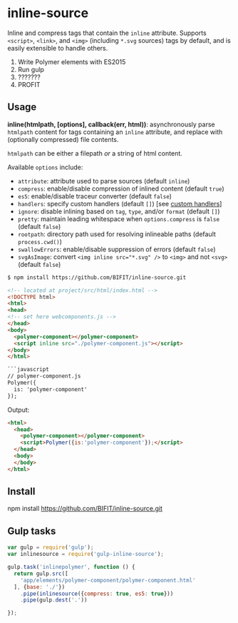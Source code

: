# inline-source

Inline and compress tags that contain the `inline` attribute. Supports `<script>`, `<link>`, and `<img>` (including `*.svg` sources) tags by default, and is easily extensible to handle others.

1. Write Polymer elements with ES2015
2. Run gulp
3. ???????
4. PROFIT

## Usage

**inline(htmlpath, [options], callback(err, html))**: asynchronously parse `htmlpath` content for tags containing an `inline` attribute, and replace with (optionally compressed) file contents.

`htmlpath` can be either a filepath *or* a string of html content.

Available `options` include:
- `attribute`: attribute used to parse sources (default `inline`)
- `compress`: enable/disable compression of inlined content (default `true`)
- `es5`: enable/disable traceur converter (default `false`)
- `handlers`: specify custom handlers (default `[]`) [see [custom handlers](#custom-handlers)]
- `ignore`: disable inlining based on `tag`, `type`, and/or `format` (default `[]`)
- `pretty`: maintain leading whitespace when `options.compress` is `false` (default `false`)
- `rootpath`: directory path used for resolving inlineable paths (default `process.cwd()`)
- `swallowErrors`: enable/disable suppression of errors (default `false`)
- `svgAsImage`: convert `<img inline src="*.svg" />` to `<img>` and not `<svg>` (default `false`)

```bash
$ npm install https://github.com/BIFIT/inline-source.git
```
```html
<!-- located at project/src/html/index.html -->
<!DOCTYPE html>
<html>
<head>
<!-- set here webcomponents.js -->  
</head>
<body>
  <polymer-component></polymer-component>
  <script inline src="./polymer-component.js"></script>
</body>
</html>

```javascript
// polymer-component.js
Polymer({
  is: 'polymer-component'
});
```

Output:
```html
<html>
  <head>
    <polymer-component></polymer-component>
    <script>Polymer({is:'polymer-component'});</script>
  </head>
  <body>
  </body>
</html>
```

## Install
npm install https://github.com/BIFIT/inline-source.git


## Gulp tasks
```javascript
var gulp = require('gulp');
var inlinesource = require('gulp-inline-source');

gulp.task('inlinepolymer', function () {
  return gulp.src([
    'app/elements/polymer-component/polymer-component.html'
  ], {base: './'})
    .pipe(inlinesource({compress: true, es5: true}))
    .pipe(gulp.dest('.'))

});
```
